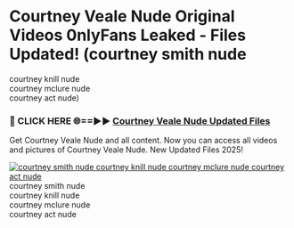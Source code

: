 # Courtney Veale Nude Original Videos 0nlyFans Leaked - Files Updated! (courtney smith nude<br>
courtney knill nude<br>
courtney mclure nude<br>
courtney act nude)

<h3>🔴 CLICK HERE 🌐==►► <a href="https://tinyurl.com/2p9ay9w9" rel="nofollow">Courtney Veale Nude Updated Files</a></h3>

Get Courtney Veale Nude and all content. Now you can access all videos and pictures of Courtney Veale Nude. New Updated Files 2025!

[![courtney smith nude<br>
courtney knill nude<br>
courtney mclure nude<br>
courtney act nude](https://i.imgur.com/KQgVmj3.gif)](https://tinyurl.com/2p9ay9w9)
courtney smith nude<br>
courtney knill nude<br>
courtney mclure nude<br>
courtney act nude